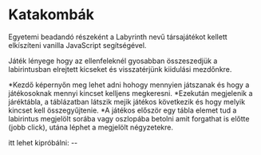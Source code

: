 
# Katakombák

Egyetemi beadandó részeként a Labyrinth nevű társajátékot kellett elkíszíteni vanilla JavaScript segítségével.

Játék lényege hogy az ellenfeleknél gyosabban összeszedjük a labirintusban elrejtett kicseket és visszatérjünk kiidulási mezdőnkre.

*Kezdő képernyőn meg lehet adni hohogy mennyien játszanak és hogy a játékosoknak mennyi kincset kelljens megkeresni.
*Ezekután megjelenik a járéktábla, a táblázatban látszik mejik játékos következik és hogy melyik kincset kell összegyűjtenie.
*A játékos először egy tábla elemet tud a labirintus megjelölt sorába vagy oszlopába betolni amit forgathat is előtte (jobb click), utána léphet a megjelölt négyzetekre.

itt lehet kipróbálni: --
